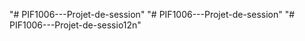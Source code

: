 "# PIF1006---Projet-de-session" 
"# PIF1006---Projet-de-session" 
"# PIF1006---Projet-de-sessio12n" 
